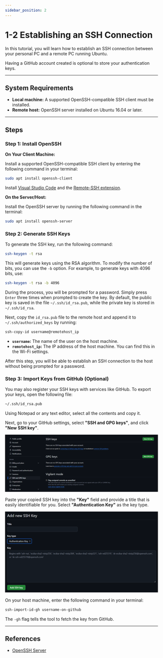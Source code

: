 ```yaml
---
sidebar_position: 2
---
```


# 1-2 Establishing an SSH Connection

In this tutorial, you will learn how to establish an SSH connection between your personal PC and a remote PC running Ubuntu.

Having a GitHub account created is optional to store your authentication keys.

---

## System Requirements
- **Local machine:** A supported OpenSSH-compatible SSH client must be installed.
- **Remote host:** OpenSSH server installed on Ubuntu 16.04 or later.

---

## Steps

### Step 1: Install OpenSSH

**On Your Client Machine:**

Install a supported OpenSSH-compatible SSH client by entering the following command in your terminal:

```bash
sudo apt install openssh-client
```

Install [Visual Studio Code](https://code.visualstudio.com/) and the [Remote-SSH extension](https://marketplace.visualstudio.com/items?itemName=ms-vscode-remote.remote-ssh).

**On the Server/Host:**

Install the OpenSSH server by running the following command in the terminal:

```bash
sudo apt install openssh-server
```

### Step 2: Generate SSH Keys

To generate the SSH key, run the following command:

```bash
ssh-keygen -t rsa
```

This will generate keys using the RSA algorithm. To modify the number of bits, you can use the `-b` option. For example, to generate keys with 4096 bits, use:

```bash
ssh-keygen -t rsa -b 4096
```

During the process, you will be prompted for a password. Simply press `Enter` three times when prompted to create the key. By default, the public key is saved in the file `~/.ssh/id_rsa.pub`, while the private key is stored in `~/.ssh/id_rsa`.

Next, copy the `id_rsa.pub` file to the remote host and append it to `~/.ssh/authorized_keys` by running:

```bash
ssh-copy-id username@remotehost_ip
```

- **`username`:** The name of the user on the host machine.
- **`remotehost_ip`:** The IP address of the host machine. You can find this in the Wi-Fi settings.

After this step, you will be able to establish an SSH connection to the host without being prompted for a password.

### Step 3: Import Keys from GitHub (Optional)

You may also register your SSH keys with services like GitHub. To export your keys, open the following file:

```bash
~/.ssh/id_rsa.pub
```

Using Notepad or any text editor, select all the contents and copy it.

Next, go to your GitHub settings, select **"SSH and GPG keys"**, and click **"New SSH key"**.

![GitHub0](./img/1-2-0.png)

Paste your copied SSH key into the **"Key"** field and provide a title that is easily identifiable for you. Select **"Authentication Key"** as the key type.

![GitHub1](./img/1-2-1.png)

On your host machine, enter the following command in your terminal:

```bash
ssh-import-id-gh username-on-github
```

The `-gh` flag tells the tool to fetch the key from GitHub.

---

## References

- [OpenSSH Server](https://documentation.ubuntu.com/server/how-to/security/openssh-server/)